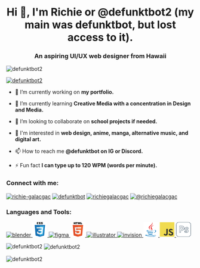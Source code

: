 <h1 align="center">Hi 👋, I'm Richie or @defunktbot2 (my main was defunktbot, but lost access to it).</h1>
<h3 align="center">An aspiring UI/UX web designer from Hawaii</h3>

<p align="left"> <img src="https://komarev.com/ghpvc/?username=defunktbot2&label=Profile%20views&color=0e75b6&style=flat" alt="defunktbot2" /> </p>

<p align="left"> <a href="https://github.com/ryo-ma/github-profile-trophy"><img src="https://github-profile-trophy.vercel.app/?username=defunktbot2" alt="defunktbot2" /></a> </p>

- 🔭 I’m currently working on **my portfolio.**

- 🌱 I’m currently learning **Creative Media with a concentration in Design and Media.**

- 👯 I’m looking to collaborate on **school projects if needed.**

- 👀 I'm interested in **web design, anime, manga, alternative music, and digital art.**

- 📫 How to reach me **@defunktbot on IG or Discord.**

- ⚡ Fun fact **I can type up to 120 WPM (words per minute).**

<h3 align="left">Connect with me:</h3>
<p align="left">
<a href="https://linkedin.com/in/richie-galacgac" target="blank"><img align="center" src="https://raw.githubusercontent.com/rahuldkjain/github-profile-readme-generator/master/src/images/icons/Social/linked-in-alt.svg" alt="richie-galacgac" height="30" width="40" /></a>
<a href="https://instagram.com/defunktbot" target="blank"><img align="center" src="https://raw.githubusercontent.com/rahuldkjain/github-profile-readme-generator/master/src/images/icons/Social/instagram.svg" alt="defunktbot" height="30" width="40" /></a>
<a href="https://www.behance.net/richiegalacgac" target="blank"><img align="center" src="https://raw.githubusercontent.com/rahuldkjain/github-profile-readme-generator/master/src/images/icons/Social/behance.svg" alt="richiegalacgac" height="30" width="40" /></a>
<a href="https://www.youtube.com/@richiegalacgac" target="blank"><img align="center" src="https://raw.githubusercontent.com/rahuldkjain/github-profile-readme-generator/master/src/images/icons/Social/youtube.svg" alt="@richiegalacgac" height="30" width="40" /></a>
</p>

<h3 align="left">Languages and Tools:</h3>
<p align="left"> <a href="https://www.blender.org/" target="_blank" rel="noreferrer"> <img src="https://download.blender.org/branding/community/blender_community_badge_white.svg" alt="blender" width="40" height="40"/> </a> <a href="https://www.w3schools.com/css/" target="_blank" rel="noreferrer"> <img src="https://raw.githubusercontent.com/devicons/devicon/master/icons/css3/css3-original-wordmark.svg" alt="css3" width="40" height="40"/> </a> <a href="https://www.figma.com/" target="_blank" rel="noreferrer"> <img src="https://www.vectorlogo.zone/logos/figma/figma-icon.svg" alt="figma" width="40" height="40"/> </a> <a href="https://www.w3.org/html/" target="_blank" rel="noreferrer"> <img src="https://raw.githubusercontent.com/devicons/devicon/master/icons/html5/html5-original-wordmark.svg" alt="html5" width="40" height="40"/> </a> <a href="https://www.adobe.com/in/products/illustrator.html" target="_blank" rel="noreferrer"> <img src="https://www.vectorlogo.zone/logos/adobe_illustrator/adobe_illustrator-icon.svg" alt="illustrator" width="40" height="40"/> </a> <a href="https://www.invisionapp.com/" target="_blank" rel="noreferrer"> <img src="https://www.vectorlogo.zone/logos/invisionapp/invisionapp-icon.svg" alt="invision" width="40" height="40"/> </a> <a href="https://www.java.com" target="_blank" rel="noreferrer"> <img src="https://raw.githubusercontent.com/devicons/devicon/master/icons/java/java-original.svg" alt="java" width="40" height="40"/> </a> <a href="https://developer.mozilla.org/en-US/docs/Web/JavaScript" target="_blank" rel="noreferrer"> <img src="https://raw.githubusercontent.com/devicons/devicon/master/icons/javascript/javascript-original.svg" alt="javascript" width="40" height="40"/> </a> <a href="https://www.photoshop.com/en" target="_blank" rel="noreferrer"> <img src="https://raw.githubusercontent.com/devicons/devicon/master/icons/photoshop/photoshop-line.svg" alt="photoshop" width="40" height="40"/> </a> </p>

<p><img align="left" src="https://github-readme-stats.vercel.app/api/top-langs?username=defunktbot2&show_icons=true&locale=en&layout=compact" alt="defunktbot2" /></p>

<p>&nbsp;<img align="center" src="https://github-readme-stats.vercel.app/api?username=defunktbot2&show_icons=true&locale=en" alt="defunktbot2" /></p>

<p><img align="center" src="https://github-readme-streak-stats.herokuapp.com/?user=defunktbot2&" alt="defunktbot2" /></p>

